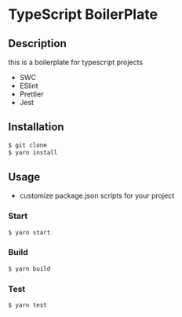 # TypeScript BoilerPlate

## Description

this is a boilerplate for typescript projects

- SWC
- ESlint
- Prettier
- Jest

## Installation

```bash
$ git clone
$ yarn install
```

## Usage

- customize package.json scripts for your project

### Start

```bash
$ yarn start
```

### Build

```bash
$ yarn build
```

### Test

```bash
$ yarn test
```
